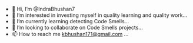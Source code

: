 - 👋 Hi, I’m @IndraBhushan7
- 👀 I’m interested in investing myself in quality learning and quality work...
- 🌱 I’m currently learning detecting Code Smells...
- 💞️ I’m looking to collaborate on Code Smells projects...
- 📫 How to reach me kbhushan171@gmail.com  ...

<!---
IndraBhushan7/IndraBhushan7 is a ✨ special ✨ repository because its `README.md` (this file) appears on your GitHub profile.
You can click the Preview link to take a look at your changes.
--->
